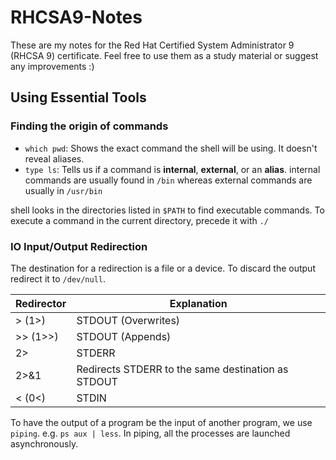 # RHCSA9-Notes
These are my notes for the Red Hat Certified System Administrator 9 (RHCSA 9) certificate. Feel free to use them as a study material or suggest any improvements :)

## Using Essential Tools

### Finding the origin of commands

* `which pwd`: Shows the exact command the shell will be using. It doesn't reveal aliases.
* `type ls`: Tells us if a command is **internal**, **external**, or an **alias**.
internal commands are usually found in `/bin` whereas external commands are usually in `/usr/bin`

shell looks in the directories listed in `$PATH` to find executable commands. To execute a command in the current directory, precede it with `./`

### IO Input/Output Redirection

The destination for a redirection is a file or a device. To discard the output redirect it to `/dev/null`.

Redirector | Explanation
--- | ---
 > (1>) | STDOUT (Overwrites)
 >> (1>>) | STDOUT (Appends)
2> | STDERR
2>&1 | Redirects STDERR to the same destination as STDOUT
< (0<) | STDIN

To have the output of a program be the input of another program, we use `piping`. e.g. `ps aux | less`. In piping, all the processes are launched asynchronously.
